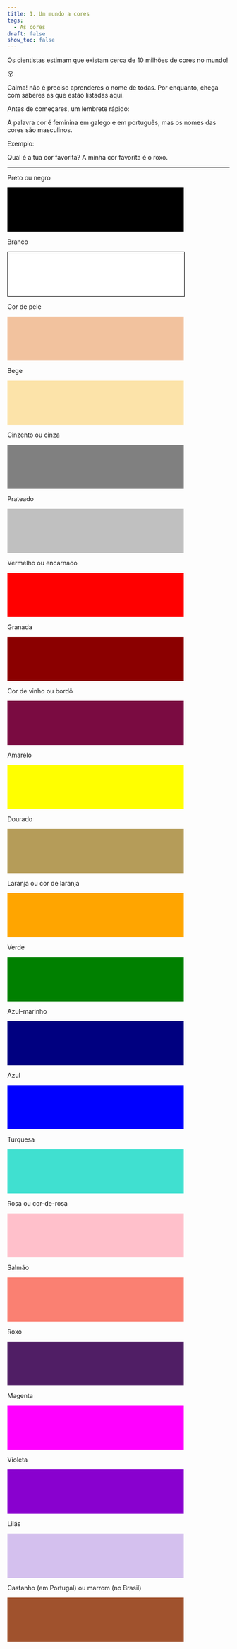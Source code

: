 ```yaml
---
title: 1. Um mundo a cores
tags:
  - As cores
draft: false
show_toc: false
---
```

Os cientistas estimam que existam cerca de 10 milhões de cores no mundo! 

<e-moji> 😮 </e-moji>

Calma! não é preciso aprenderes o nome de todas. Por enquanto, chega com saberes as que estão listadas aqui. 

Antes de começares, um lembrete rápido: 

<article>
A palavra cor é feminina em galego e em português, mas os nomes das cores são masculinos.

Exemplo: 

Qual é a tua cor favorita?
A minha cor favorita é o roxo.
</article>

- - -

Preto ou negro

<div style="height:100px;max-width:400px;background:black;"></div>

Branco 

<div style="height:100px;max-width:400px;background:white;border:solid black 1px;"></div>

Cor de pele

<div style="height:100px;max-width:400px;background:#f2c29e;"></div>

Bege 

<div style="height:100px;max-width:400px;background:#fce3a9;"></div>

Cinzento ou cinza

<div style="height:100px;max-width:400px;background:grey;"></div>

Prateado

<div style="height:100px;max-width:400px;background:silver;"> </div>

Vermelho ou encarnado

<div style="height:100px;max-width:400px;background:red;"></div>

Granada

<div style="height:100px;max-width:400px;background:darkred;"></div>

Cor de vinho ou bordô

<div style="height:100px;max-width:400px;background:#7a0b41;"></div>

Amarelo

<div style="height:100px;max-width:400px;background:yellow;"></div>

Dourado 

<div style="height:100px;max-width:400px;background:#b59c59"></div>

Laranja ou cor de laranja

<div style="height:100px;max-width:400px;background:orange;"></div>

Verde

<div style="height:100px;max-width:400px;background:green;"></div>

Azul-marinho 

<div style="height:100px;max-width:400px;background:navy;"></div>

Azul

<div style="height:100px;max-width:400px;background:blue;"></div>

Turquesa 

<div style="height:100px;max-width:400px;background:turquoise;"></div>

Rosa ou cor-de-rosa

<div style="height:100px;max-width:400px;background:pink;"></div>

Salmão

<div style="height:100px;max-width:400px;background:salmon;"></div>

Roxo

<div style="height:100px;max-width:400px;background:#501e65;"></div>

Magenta

<div style="height:100px;max-width:400px;background:magenta;"></div>

Violeta

<div style="height:100px;max-width:400px;background:#8901cf;"></div>

Lilás

<div style="height:100px;max-width:400px;background:#d4c0ee;"></div>

Castanho (em Portugal) ou marrom (no Brasil)

<div style="height:100px;max-width:400px;background:sienna;"></div>
